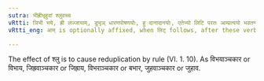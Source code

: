```yaml
---
sutra: भीह्रीभृहुवां श्लुवच्च
vRtti: ञिभी भये, ह्री लज्जायाम्, डुभृञ् धारणपोषणयोः, हु दानादानयोः, एतेभ्यो लिटि परतः आम्प्रत्ययो भवतन्यतरस्याम्, श्लाविव चास्मिन्कार्यं भवति ॥
vRtti_eng: आम् is optionally affixed, when लिट् follows, after these verbs भी 'to fear' ह्री 'to be ashamed', भृ 'to nourish', हु 'to sacrifice'; and when आम् is affixed, the effect is as if there were श्लु elision and the roots belonged to _Hvadi_ class.

---
```

The effect of श्लु is to cause reduplication by rule (VI. 1. 10). As विभयाञ्चकार or विभाय, जिह्रवाञ्चकार or जिह्राय, विभराञ्चकार or बभार, जुहवाञ्चकार or जुहाव.